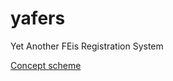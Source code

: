 # yafers
Yet Another FEis Registration System


[Concept scheme](https://drive.google.com/file/d/1B5P3XpQHNtHZ-zlgInDiAqQAC8CVnDc3/view?usp=sharing)
